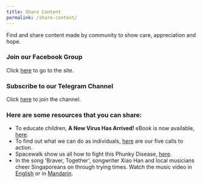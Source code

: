 ```yaml
---
title: Share Content
permalink: /share-content/
---
```


Find and share content made by community to show care, appreciation and hope.

### Join our Facebook Group 
Click <a href="https://www.facebook.com/groups/193720638381555">here</a> to go to the site.
### Subscribe to our Telegram Channel
Click <a href="https://t.me/joinchat/AAAAAE9SFl2mvOXMzmzgyA">here</a> to join the channel.
### Here are some resources that you can share: 
* To educate children, **A New Virus Has Arrived!** eBook is now available, [here](https://info.etonhouse.com.sg/a-new-virus-has-arrived-ebook).
* To find out what we can do as individuals, [here](/five-calls/) are our five calls to action.
* Spacewalk show us all how to fight this Phunky Disease, [here](https://www.youtube.com/watch?v=ueS9Q5KjQdQ).
* In the song 'Braver, Together', songwriter Xiao Han and local musicians cheer Singaporeans on through trying times. Watch the music video in [English](https://www.facebook.com/TSMCollegeSG/videos/814750172371019/) or in [Mandarin](https://www.facebook.com/TSMCollegeSG/videos/2648069568646073/).
